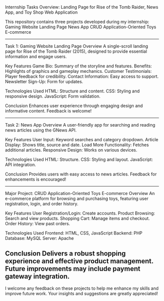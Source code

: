 Internship Tasks Overview: Landing Page for Rise of the Tomb Raider, News App, and Toy Shop Web Application

This repository contains three projects developed during my internship:
Gaming Website Landing Page
News App
CRUD Application-Oriented Toys E-commerce

------------------------------------------

Task 1: Gaming Website Landing Page
Overview
A single-scroll landing page for Rise of the Tomb Raider (2015), designed to provide essential information and engage users.

Key Features
Game Bio: Summary of the storyline and features.
Benefits: Highlights of graphics and gameplay mechanics.
Customer Testimonials: Player feedback for credibility.
Contact Information: Easy access to support.
Newsletter Sign-Up: Form for updates.

Technologies Used
HTML: Structure and content.
CSS: Styling and responsive design.
JavaScript: Form validation.

Conclusion
Enhances user experience through engaging design and informative content. Feedback is welcome!

------------------------------------------

Task 2: News App
Overview
A user-friendly app for searching and reading news articles using the GNews API.

Key Features
User Input: Keyword searches and category dropdown.
Article Display: Shows title, source and date.
Load More Functionality: Fetches additional articles.
Responsive Design: Works on various devices.

Technologies Used
HTML: Structure.
CSS: Styling and layout.
JavaScript: API integration.

Conclusion
Provides users with easy access to news articles. Feedback for enhancements is encouraged!

------------------------------------------

Major Project: CRUD Application-Oriented Toys E-commerce
Overview
An e-commerce platform for browsing and purchasing toys, featuring user registration, login, and order history.

Key Features
User Registration/Login: Create accounts.
Product Browsing: Search and view products.
Shopping Cart: Manage items and checkout.
Order History: View past orders.

Technologies Used
Frontend: HTML, CSS, JavaScript
Backend: PHP
Database: MySQL
Server: Apache

Conclusion
Delivers a robust shopping experience and effective product management. Future improvements may include payment gateway integration.
------------------------------------------

I welcome any feedback on these projects to help me enhance my skills and improve future work. Your insights and suggestions are greatly appreciated!

